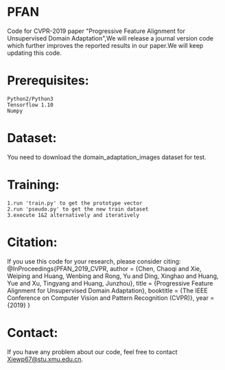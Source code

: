 # PFAN
 Code for CVPR-2019 paper "Progressive Feature Alignment for Unsupervised Domain Adaptation",We will release a journal version code which further improves the reported results in our paper.We will keep updating this code.

Prerequisites:
=============
    Python2/Python3
    Tensorflow 1.10
    Numpy
    
Dataset:
=======
You need to download the domain_adaptation_images dataset for test.

Training:
========
    1.run 'train.py' to get the prototype vector
    2.run 'pseudo.py' to get the new train dataset
    3.execute 1&2 alternatively and iteratively


Citation:
========
If you use this code for your research, please consider citing:
@InProceedings{PFAN_2019_CVPR,
author = {Chen, Chaoqi and Xie, Weiping and Huang, Wenbing and Rong, Yu and Ding, Xinghao and Huang, Yue and Xu, Tingyang and Huang, Junzhou},
title = {Progressive Feature Alignment for Unsupervised Domain Adaptation},
booktitle = {The IEEE Conference on Computer Vision and Pattern Recognition (CVPR)},
year = {2019}
}

Contact:
========
If you have any problem about our code, feel free to contact Xiewp67@stu.xmu.edu.cn.
